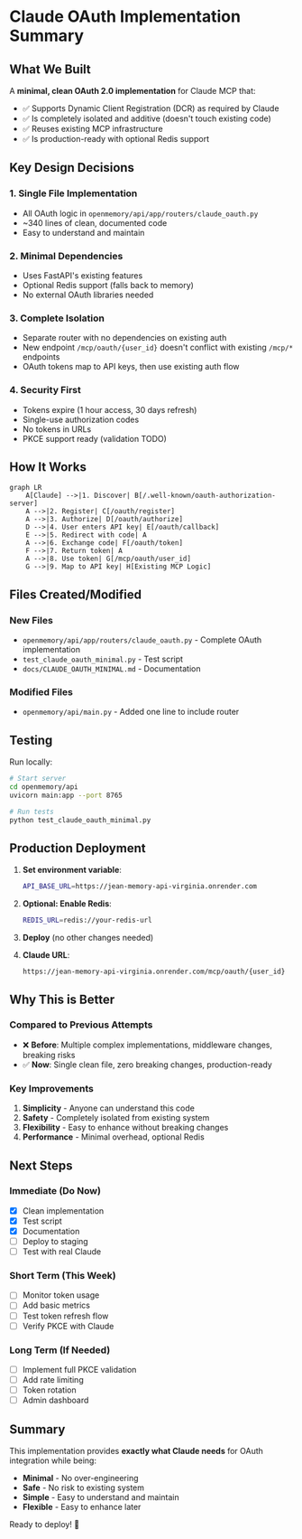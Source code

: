 # Claude OAuth Implementation Summary

## What We Built

A **minimal, clean OAuth 2.0 implementation** for Claude MCP that:
- ✅ Supports Dynamic Client Registration (DCR) as required by Claude
- ✅ Is completely isolated and additive (doesn't touch existing code)
- ✅ Reuses existing MCP infrastructure
- ✅ Is production-ready with optional Redis support

## Key Design Decisions

### 1. **Single File Implementation**
- All OAuth logic in `openmemory/api/app/routers/claude_oauth.py`
- ~340 lines of clean, documented code
- Easy to understand and maintain

### 2. **Minimal Dependencies**
- Uses FastAPI's existing features
- Optional Redis support (falls back to memory)
- No external OAuth libraries needed

### 3. **Complete Isolation**
- Separate router with no dependencies on existing auth
- New endpoint `/mcp/oauth/{user_id}` doesn't conflict with existing `/mcp/*` endpoints
- OAuth tokens map to API keys, then use existing auth flow

### 4. **Security First**
- Tokens expire (1 hour access, 30 days refresh)
- Single-use authorization codes
- No tokens in URLs
- PKCE support ready (validation TODO)

## How It Works

```mermaid
graph LR
    A[Claude] -->|1. Discover| B[/.well-known/oauth-authorization-server]
    A -->|2. Register| C[/oauth/register]
    A -->|3. Authorize| D[/oauth/authorize]
    D -->|4. User enters API key| E[/oauth/callback]
    E -->|5. Redirect with code| A
    A -->|6. Exchange code| F[/oauth/token]
    F -->|7. Return token| A
    A -->|8. Use token| G[/mcp/oauth/user_id]
    G -->|9. Map to API key| H[Existing MCP Logic]
```

## Files Created/Modified

### New Files
- `openmemory/api/app/routers/claude_oauth.py` - Complete OAuth implementation
- `test_claude_oauth_minimal.py` - Test script
- `docs/CLAUDE_OAUTH_MINIMAL.md` - Documentation

### Modified Files
- `openmemory/api/main.py` - Added one line to include router

## Testing

Run locally:
```bash
# Start server
cd openmemory/api
uvicorn main:app --port 8765

# Run tests
python test_claude_oauth_minimal.py
```

## Production Deployment

1. **Set environment variable**:
   ```bash
   API_BASE_URL=https://jean-memory-api-virginia.onrender.com
   ```

2. **Optional: Enable Redis**:
   ```bash
   REDIS_URL=redis://your-redis-url
   ```

3. **Deploy** (no other changes needed)

4. **Claude URL**:
   ```
   https://jean-memory-api-virginia.onrender.com/mcp/oauth/{user_id}
   ```

## Why This is Better

### Compared to Previous Attempts
- ❌ **Before**: Multiple complex implementations, middleware changes, breaking risks
- ✅ **Now**: Single clean file, zero breaking changes, production-ready

### Key Improvements
1. **Simplicity** - Anyone can understand this code
2. **Safety** - Completely isolated from existing system
3. **Flexibility** - Easy to enhance without breaking changes
4. **Performance** - Minimal overhead, optional Redis

## Next Steps

### Immediate (Do Now)
- [x] Clean implementation
- [x] Test script
- [x] Documentation
- [ ] Deploy to staging
- [ ] Test with real Claude

### Short Term (This Week)
- [ ] Monitor token usage
- [ ] Add basic metrics
- [ ] Test token refresh flow
- [ ] Verify PKCE with Claude

### Long Term (If Needed)
- [ ] Implement full PKCE validation
- [ ] Add rate limiting
- [ ] Token rotation
- [ ] Admin dashboard

## Summary

This implementation provides **exactly what Claude needs** for OAuth integration while being:
- **Minimal** - No over-engineering
- **Safe** - No risk to existing system
- **Simple** - Easy to understand and maintain
- **Flexible** - Easy to enhance later

Ready to deploy! 🚀 